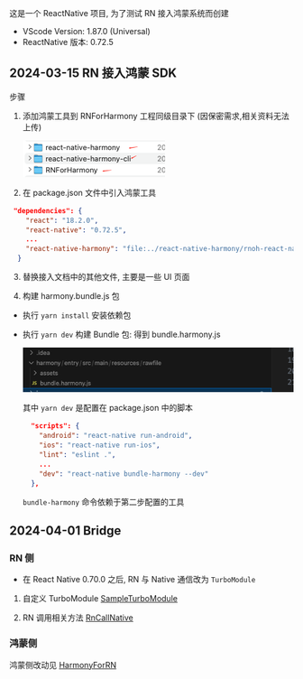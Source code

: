 这是一个 ReactNative 项目, 为了测试 RN 接入鸿蒙系统而创建

- VScode Version: 1.87.0 (Universal)
- ReactNative 版本: 0.72.5 


## 2024-03-15 RN 接入鸿蒙 SDK

步骤
1. 添加鸿蒙工具到 RNForHarmony 工程同级目录下 (因保密需求,相关资料无法上传)

   ![目录结构](img/rn_harmony.jpg)

2.  在 package.json 文件中引入鸿蒙工具

```json
 "dependencies": {
    "react": "18.2.0",
    "react-native": "0.72.5",
    ...
    "react-native-harmony": "file:../react-native-harmony/rnoh-react-native-harmony-0.72.13.tgz"
  }
```

3. 替换接入文档中的其他文件, 主要是一些 UI 页面

4. 构建 harmony.bundle.js 包
- 执行 `yarn install` 安装依赖包
- 执行 `yarn dev` 构建 Bundle 包: 得到 bundle.harmony.js

  ![运行结果](img/bundle.jpg)

  其中 `yarn dev` 是配置在 package.json 中的脚本

  ```json
    "scripts": {
      "android": "react-native run-android",
      "ios": "react-native run-ios",
      "lint": "eslint .",
      ...
      "dev": "react-native bundle-harmony --dev"
    },
  ```
  `bundle-harmony` 命令依赖于第二步配置的工具


## 2024-04-01 Bridge

### RN 侧

- 在 React Native 0.70.0 之后, RN 与 Native 通信改为 `TurboModule`

1. 自定义 TurboModule [SampleTurboModule](./pages/bridge/rn_call_native/SampleTurboModule.tsx)

2. RN 调用相关方法 [RnCallNative](./pages/bridge/rn_call_native/RnCallNative.tsx)


### 鸿蒙侧 

鸿蒙侧改动见 [HarmonyForRN](https://github.com/HeCaser/HarmonyForRN)